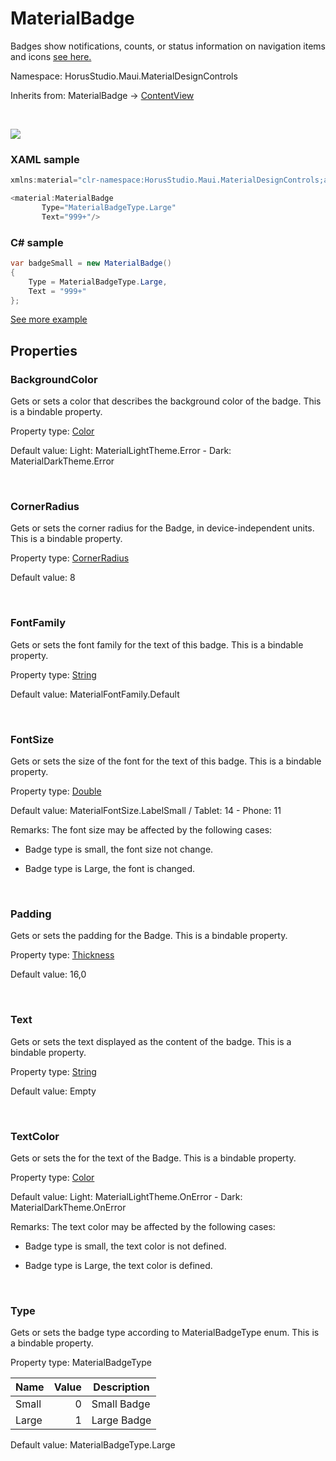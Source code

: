 # MaterialBadge

Badges show notifications, counts, or status information on navigation items and icons [see here.](https://m3.material.io/components/badges/overview)

Namespace: HorusStudio.Maui.MaterialDesignControls

Inherits from: MaterialBadge → [ContentView](https://learn.microsoft.com/en-us/dotnet/api/microsoft.maui.controls.contentview)

<br>

![](https://raw.githubusercontent.com/HorusSoftwareUY/MaterialDesignControlsPlugin/develop/screenshots/MaterialBadge.jpg)

### XAML sample

```csharp
xmlns:material="clr-namespace:HorusStudio.Maui.MaterialDesignControls;assembly=HorusStudio.Maui.MaterialDesignControls"

<material:MaterialBadge
       Type="MaterialBadgeType.Large"
       Text="999+"/>
```

### C# sample

```csharp
var badgeSmall = new MaterialBadge()
{
    Type = MaterialBadgeType.Large, 
    Text = "999+"
};
```

[See more example](../../samples/HorusStudio.Maui.MaterialDesignControls.Sample/Pages/BadgePage.xaml)

## Properties

### <a id="properties-backgroundcolor"/>**BackgroundColor**

Gets or sets a color that describes the background color of the badge.
 This is a bindable property.

Property type: [Color](https://learn.microsoft.com/en-us/dotnet/api/microsoft.maui.graphics.color)<br>

Default value: Light: MaterialLightTheme.Error - Dark: MaterialDarkTheme.Error

<br>

### <a id="properties-cornerradius"/>**CornerRadius**

Gets or sets the corner radius for the Badge, in device-independent units.
 This is a bindable property.

Property type: [CornerRadius](https://learn.microsoft.com/en-us/dotnet/api/microsoft.maui.cornerradius)<br>

Default value: 8

<br>

### <a id="properties-fontfamily"/>**FontFamily**

Gets or sets the font family for the text of this badge.
 This is a bindable property.

Property type: [String](https://learn.microsoft.com/en-us/dotnet/api/system.string)<br>

Default value: MaterialFontFamily.Default

<br>

### <a id="properties-fontsize"/>**FontSize**

Gets or sets the size of the font for the text of this badge.
 This is a bindable property.

Property type: [Double](https://learn.microsoft.com/en-us/dotnet/api/system.double)<br>

Default value: MaterialFontSize.LabelSmall / Tablet: 14 - Phone: 11

Remarks: The font size may be affected by the following cases:

- <para>Badge type is small, the font size not change.</para>

- <para>Badge type is Large, the font is changed.</para>

<br>

### <a id="properties-padding"/>**Padding**

Gets or sets the padding for the Badge.
 This is a bindable property.

Property type: [Thickness](https://learn.microsoft.com/en-us/dotnet/api/microsoft.maui.thickness)<br>

Default value: 16,0

<br>

### <a id="properties-text"/>**Text**

Gets or sets the text displayed as the content of the badge.
 This is a bindable property.

Property type: [String](https://learn.microsoft.com/en-us/dotnet/api/system.string)<br>

Default value: Empty

<br>

### <a id="properties-textcolor"/>**TextColor**

Gets or sets the  for the text of the Badge.
 This is a bindable property.

Property type: [Color](https://learn.microsoft.com/en-us/dotnet/api/microsoft.maui.graphics.color)<br>

Default value: Light: MaterialLightTheme.OnError - Dark: MaterialDarkTheme.OnError

Remarks: The text color may be affected by the following cases:

- <para>Badge type is small, the text color is not defined.</para>

- <para>Badge type is Large, the text color is defined.</para>

<br>

### <a id="properties-type"/>**Type**

Gets or sets the badge type according to MaterialBadgeType enum.
 This is a bindable property.

Property type: MaterialBadgeType<br>

| Name | Value | Description |
| --- | --: | --- |
| Small | 0 | Small Badge |
| Large | 1 | Large Badge |

Default value: MaterialBadgeType.Large

<br>
